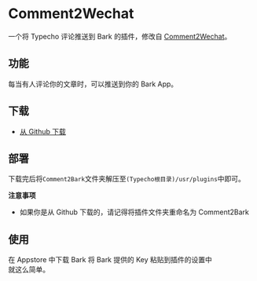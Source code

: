 # Comment2Wechat
一个将 Typecho 评论推送到 Bark 的插件，修改自 [Comment2Wechat](https://github.com/Tsuk1ko/Comment2Wechat)。

## 功能
每当有人评论你的文章时，可以推送到你的 Bark App。    


## 下载
- [从 Github 下载](https://github.com/JDYuuki/Commont2Bark/archive/refs/heads/main.zip "从 Github 下载")

## 部署
下载完后将`Comment2Bark`文件夹解压至`(Typecho根目录)/usr/plugins`中即可。    

**注意事项**
- 如果你是从 Github 下载的，请记得将插件文件夹重命名为 Comment2Bark

## 使用
在 Appstore 中下载 Bark
将 Bark 提供的 Key 粘贴到插件的设置中  
就这么简单。
